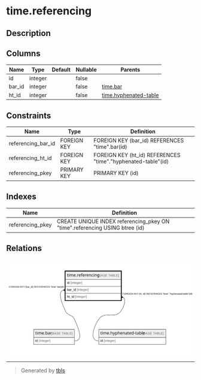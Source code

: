 # time.referencing

## Description

## Columns

| Name   | Type    | Default | Nullable | Parents                                           |
| ------ | ------- | ------- | -------- | ------------------------------------------------- |
| id     | integer |         | false    |                                                   |
| bar_id | integer |         | false    | [time.bar](time.bar.md)                           |
| ht_id  | integer |         | false    | [time.hyphenated-table](time.hyphenated-table.md) |

## Constraints

| Name               | Type        | Definition                                                   |
| ------------------ | ----------- | ------------------------------------------------------------ |
| referencing_bar_id | FOREIGN KEY | FOREIGN KEY (bar_id) REFERENCES "time".bar(id)               |
| referencing_ht_id  | FOREIGN KEY | FOREIGN KEY (ht_id) REFERENCES "time"."hyphenated-table"(id) |
| referencing_pkey   | PRIMARY KEY | PRIMARY KEY (id)                                             |

## Indexes

| Name             | Definition                                                                  |
| ---------------- | --------------------------------------------------------------------------- |
| referencing_pkey | CREATE UNIQUE INDEX referencing_pkey ON "time".referencing USING btree (id) |

## Relations

![er](time.referencing.svg)

---

> Generated by [tbls](https://github.com/k1LoW/tbls)
